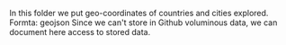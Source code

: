 In this folder we put geo-coordinates of countries and cities explored.
Formta: geojson
Since we can't store in  Github voluminous data, we can document here access to stored data.